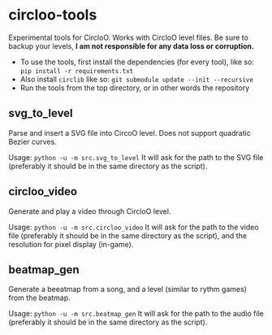 # circloo-tools

Experimental tools for CircloO. Works with CircloO level files. Be sure to backup your levels, **I am not responsible for any data loss or corruption.**

- To use the tools, first install the dependencies (for every tool), like so: `pip install -r requirements.txt`
- Also install `circlib` like so: `git submodule update --init --recursive`
- Run the tools from the top directory, or in other words the repository

## svg_to_level

Parse and insert a SVG file into CircoO level. Does not support quadratic Bezier curves.

Usage: `python -u -m src.svg_to_level`
It will ask for the path to the SVG file (preferably it should be in the same directory as the script).

## circloo_video

Generate and play a video through CircloO level.

Usage: `python -u -m src.circloo_video`
It will ask for the path to the video file (preferably it should be in the same directory as the script), and the resolution for pixel display (in-game).

## beatmap_gen

Generate a beeatmap from a song, and a level (similar to rythm games) from the beatmap.

Usage: `python -u -m src.beatmap_gen`
It will ask for the path to the audio file (preferably it should be in the same directory as the script).
